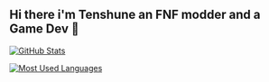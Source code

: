 ## Hi there i'm Tenshune an FNF modder and a Game Dev 👋

[![GitHub Stats](https://github-readme-stats.vercel.app/api?username=tenshune&theme=material-palenight)](https://github.com/anuraghazra/github-readme-stats) 

[![Most Used Languages](https://github-readme-stats.vercel.app/api/top-langs/?username=tenshune&theme=material-palenight)](https://github.com/anuraghazra/github-readme-stats)

<!--
**tenshune/tenshune** is a ✨ _special_ ✨ repository because its `README.md` (this file) appears on your GitHub profile.

Here are some ideas to get you started:

- 🔭 I’m currently working on ...
- 🌱 I’m currently learning ...
- 👯 I’m looking to collaborate on ...
- 🤔 I’m looking for help with ...
- 💬 Ask me about ...
- 📫 How to reach me: ...
- 😄 Pronouns: ...
- ⚡ Fun fact: ...
-->
